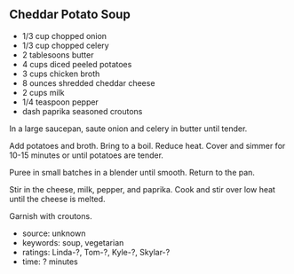 Cheddar Potato Soup
-------------------

- 1/3 cup chopped onion
- 1/3 cup chopped celery
- 2 tablesoons butter
- 4 cups diced peeled potatoes
- 3 cups chicken broth
- 8 ounces shredded cheddar cheese
- 2 cups milk
- 1/4 teaspoon pepper
- dash paprika
seasoned croutons

In a large saucepan, saute onion and celery in butter until tender.

Add potatoes and broth.  Bring to a boil.  Reduce heat.  Cover and
simmer for 10-15 minutes or until potatoes are tender.

Puree in small batches in a blender until smooth.  Return to the pan.

Stir in the cheese, milk, pepper, and paprika.  Cook and stir over low
heat until the cheese is melted.

Garnish with croutons.

- source: unknown
- keywords: soup, vegetarian
- ratings: Linda-?, Tom-?, Kyle-?, Skylar-?
- time: ? minutes
